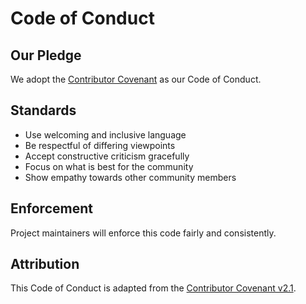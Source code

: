 # Code of Conduct

## Our Pledge

We adopt the [Contributor Covenant](https://www.contributor-covenant.org/) as our Code of Conduct.

## Standards

* Use welcoming and inclusive language
* Be respectful of differing viewpoints
* Accept constructive criticism gracefully
* Focus on what is best for the community
* Show empathy towards other community members

## Enforcement

Project maintainers will enforce this code fairly and consistently.

## Attribution

This Code of Conduct is adapted from the [Contributor Covenant v2.1](https://www.contributor-covenant.org/version/2/1/code_of_conduct.html).